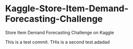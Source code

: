 # Kaggle-Store-Item-Demand-Forecasting-Challenge
Store Item Demand Forecasting Challenge on Kaggle

This is a test commit. THis is a second test.adadad